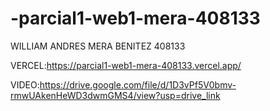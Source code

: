 # -parcial1-web1-mera-408133
WILLIAM ANDRES MERA BENITEZ 408133

VERCEL:https://parcial1-web1-mera-408133.vercel.app/

VIDEO:https://drive.google.com/file/d/1D3vPf5V0bmv-rmwUAkenHeWD3dwmGMS4/view?usp=drive_link
